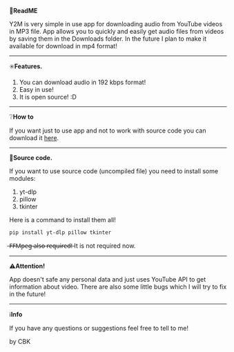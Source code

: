 📖**ReadME**

Y2M is very simple in use app for downloading audio from YouTube videos in MP3 file. App allows you to quickly and easily get audio files from videos by saving them in the Downloads folder. In the future I plan to make it available for download in mp4 format!

___________________________________

✳️**Features.**
1. You can download audio in 192 kbps format!
2. Easy in use!
3. It is open source! :D

___________________________________

❔**How to**

If you want just to use app and not to work with source code you can download it [here](https://drive.google.com/file/d/1Xv76stF2M7_f2P-KpkSNrF3Wl4ncsRul/view?usp=sharing).
___________________________________

📃**Source code.**

If you want to use source code (uncompiled file) you need to install some modules:
1. yt-dlp
2. pillow
3. tkinter

Here is a command to install them all!

```pip install yt-dlp pillow tkinter```

̶F̶F̶M̶p̶e̶g̶ ̶a̶l̶s̶o̶ ̶r̶e̶q̶u̶i̶r̶e̶d̶!̶    It is not required now.

___________________________________

⚠️**Attention!**

App doesn't safe any personal data and just uses YouTube API to get information about video. There are also some little bugs which I will try to fix in the future!

___________________________________

ℹ️**Info**

If you have any questions or suggestions feel free to tell to me! 

by CBK
